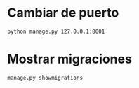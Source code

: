 # Cambiar de puerto
````
python manage.py 127.0.0.1:8001
````

# Mostrar migraciones
````
manage.py showmigrations
````
